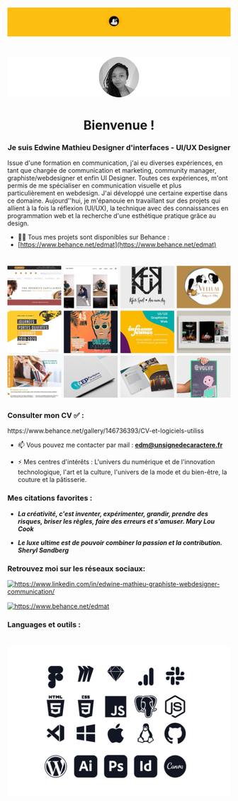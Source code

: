 # ![EdwineMathieu](https://github.com/EdwineMathieu/EdwineMathieu/blob/main/Behance-Entete_Edwine%20Mathieu.gif)


# ![EdwineMathieu](https://github.com/EdwineMathieu/EdwineMathieu/blob/main/Github_Photo_Profil_Readme.png)
<h1 align="center">Bienvenue ! </h1>
<h3 align="center"> Je suis Edwine Mathieu Designer d'interfaces - UI/UX Designer</h3>

<p>Issue d'une formation en communication, j'ai eu diverses expériences, en tant que chargée de communication et marketing, community manager, graphiste/webdesigner et enfin UI Designer. Toutes ces expériences, m'ont permis de me spécialiser en communication visuelle et plus particulièrement en webdesign. J'ai développé une certaine expertise dans ce domaine. Aujourd''hui, je m'épanouie en travaillant sur des projets qui allient à la fois la réflexion (UI/UX), la technique avec des connaissances en programmation web et la recherche d'une esthétique pratique grâce au design.</p>


- 👨‍💻 Tous mes projets sont disponibles sur Behance :
- [https://www.behance.net/edmat](https://www.behance.net/edmat)
# ![EdwineMathieu](https://github.com/EdwineMathieu/EdwineMathieu/blob/main/Behance_Edwine_Mathieu_Projets.jpg)


<h3>Consulter mon CV ✅ :</h3> 
https://www.behance.net/gallery/146736393/CV-et-logiciels-utiliss

- 📫 Vous pouvez me contacter par mail : **edm@unsignedecaractere.fr** 

- ⚡ Mes centres d'intérêts : 
L'univers du numérique et de l'innovation technologique, l'art et la culture, l'univers de la mode et du bien-être, la couture et la pâtisserie.

<h3> Mes citations favorites :</h3>

- ***La créativité, c'est inventer, expérimenter, grandir, prendre des risques, briser les règles, faire des erreurs et s'amuser. Mary Lou Cook***

- ***Le luxe ultime est de pouvoir combiner la passion et la contribution. Sheryl Sandberg***

<h3 align="left">Retrouvez moi sur les réseaux sociaux:</h3>
<p align="left">
<a href="https://linkedin.com/in/https://www.linkedin.com/in/edwine-mathieu-graphiste-webdesigner-communication/" target="blank"><img align="center" src="https://raw.githubusercontent.com/rahuldkjain/github-profile-readme-generator/master/src/images/icons/Social/linked-in-alt.svg" alt="https://www.linkedin.com/in/edwine-mathieu-graphiste-webdesigner-communication/" height="30" width="40" /></a>
  
<a href="https://www.behance.net/https://www.behance.net/edmat" target="blank"><img align="center" src="https://raw.githubusercontent.com/rahuldkjain/github-profile-readme-generator/master/src/images/icons/Social/behance.svg" alt="https://www.behance.net/edmat" height="30" width="40" /></a>
</p>

<h3 align="left"> Languages et outils : </h3>

# ![EdwineMathieu](https://github.com/EdwineMathieu/EdwineMathieu/blob/main/Behance_Miniatures_icones_fondblanc.png)


